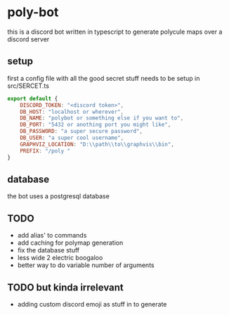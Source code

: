 # poly-bot
this is a discord bot written in typescript to generate polycule maps over a discord server

## setup
first a config file with all the good secret stuff needs to be setup in src/SERCET.ts

```js
export default {
    DISCORD_TOKEN: "<discord token>",
    DB_HOST: "localhost or wherever",
    DB_NAME: "polybot or something else if you want to",
    DB_PORT: "5432 or anothing port you might like",
    DB_PASSWORD: "a super secure password",
    DB_USER: "a super cool username",
    GRAPHVIZ_LOCATION: "D:\\path\\to\\graphvis\\bin",
    PREFIX: "/poly "
}
```

## database
the bot uses a postgresql database

## TODO
- add alias' to commands
- add caching for polymap generation
- fix the database stuff
- less wide 2 electric boogaloo
- better way to do variable number of arguments

## TODO but kinda irrelevant
- adding custom discord emoji as stuff in to generate